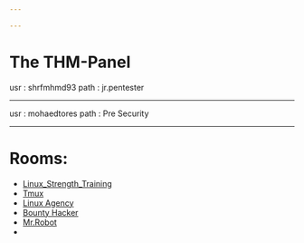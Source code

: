 ```yaml
---

---
```

# The THM-Panel

usr : shrfmhmd93
path : jr.pentester

---

usr : mohaedtores
path : Pre Security

---

# Rooms:
* [Linux_Strength_Training](LinuxRoom-1.md)
* [Tmux](TMUX.md)
* [Linux Agency](LinuxRoom-2.md)
* [Bounty Hacker](BountyHacker-Cowboy-bebop.md)
* [Mr.Robot](Mr.Robot.md)
* 